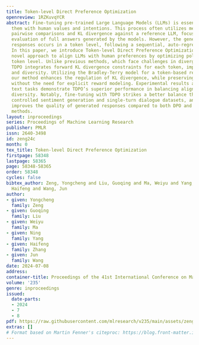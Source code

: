 ```yaml
---
title: Token-level Direct Preference Optimization
openreview: 1RZKuvqYCR
abstract: Fine-tuning pre-trained Large Language Models (LLMs) is essential to align
  them with human values and intentions. This process often utilizes methods like
  pairwise comparisons and KL divergence against a reference LLM, focusing on the
  evaluation of full answers generated by the models. However, the generation of these
  responses occurs in a token level, following a sequential, auto-regressive fashion.
  In this paper, we introduce Token-level Direct Preference Optimization (TDPO), a
  novel approach to align LLMs with human preferences by optimizing policy at the
  token level. Unlike previous methods, which face challenges in divergence efficiency,
  TDPO integrates forward KL divergence constraints for each token, improving alignment
  and diversity. Utilizing the Bradley-Terry model for a token-based reward system,
  our method enhances the regulation of KL divergence, while preserving simplicity
  without the need for explicit reward modeling. Experimental results across various
  text tasks demonstrate TDPO’s superior performance in balancing alignment with generation
  diversity. Notably, fine-tuning with TDPO strikes a better balance than DPO in the
  controlled sentiment generation and single-turn dialogue datasets, and significantly
  improves the quality of generated responses compared to both DPO and PPO-based RLHF
  methods.
layout: inproceedings
series: Proceedings of Machine Learning Research
publisher: PMLR
issn: 2640-3498
id: zeng24c
month: 0
tex_title: Token-level Direct Preference Optimization
firstpage: 58348
lastpage: 58365
page: 58348-58365
order: 58348
cycles: false
bibtex_author: Zeng, Yongcheng and Liu, Guoqing and Ma, Weiyu and Yang, Ning and Zhang,
  Haifeng and Wang, Jun
author:
- given: Yongcheng
  family: Zeng
- given: Guoqing
  family: Liu
- given: Weiyu
  family: Ma
- given: Ning
  family: Yang
- given: Haifeng
  family: Zhang
- given: Jun
  family: Wang
date: 2024-07-08
address:
container-title: Proceedings of the 41st International Conference on Machine Learning
volume: '235'
genre: inproceedings
issued:
  date-parts:
  - 2024
  - 7
  - 8
pdf: https://raw.githubusercontent.com/mlresearch/v235/main/assets/zeng24c/zeng24c.pdf
extras: []
# Format based on Martin Fenner's citeproc: https://blog.front-matter.io/posts/citeproc-yaml-for-bibliographies/
---
```

